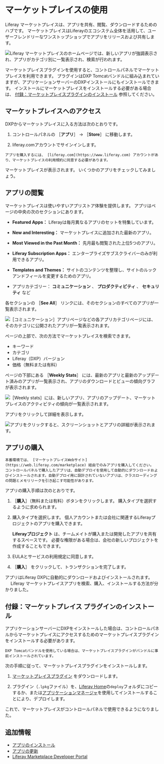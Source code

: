 # マーケットプレイスの使用

Liferay マーケットプレイスは、アプリを共有、閲覧、ダウンロードするためのハブです。 マーケットプレイスはLiferayのエコシステム全体を活用して、ユーザーフレンドリーなワンストップショップでアプリをリリースおよび共有します。

![Liferay マーケットプレイスのホームページでは、新しいアプリが強調表示され、アプリがカテゴリ別に一覧表示され、検索が行われます。](./using-marketplace/images/01.png)

マーケットプレイスプラグインを使用すると、コントロールパネルでマーケットプレイスを利用できます。 プラグインはDXP Tomcatバンドルに組み込まれていますが、アプリケーションサーバーのDXPインストールにもインストールできます。 インストールにマーケットプレイスをインストールする必要がある場合は、 [付録：マーケットプレイスプラグインのインストール](#appendix-installing-the-marketplace-plugin) 参照してください。

## マーケットプレイスへのアクセス

DXPからマーケットプレイスに入る方法は次のとおりです。

1. コントロールパネルの ［**アプリ**］ &rarr; ［**Store**］ に移動します。

1. liferay.comアカウントでサインインします。

```{important}
アプリを購入するには、 [liferay.com](https://www.liferay.com) アカウントがあり、マーケットプレイスの利用規約に同意する必要があります。
```

マーケットプレイスが表示されます。 いくつかのアプリをチェックしてみましょう。

## アプリの閲覧

マーケットプレイスは使いやすいアプリストア体験を提供します。 アプリはページの中央の次のセクションにあります。

* **Featured Apps：** Liferayは毎月異なるアプリのセットを特集しています。

* **New and Interesting：** マーケットプレイスに追加された最新のアプリ。

* **Most Viewed in the Past Month：** 先月最も閲覧された上位5つのアプリ。

* **Liferay Subscription Apps：** エンタープライズサブスクライバーのみが利用できるアプリ。

* **Templates and Themes：** サイトのコンテンツを整理し、サイトのルックアンドフィールを変更するためのアプリ。

* アプリカテゴリー： **コミュニケーション** 、 **プロダクティビティ** 、 **セキュリティ** など

各セクションの ［**See All**］ リンクには、そのセクションのすべてのアプリが一覧表示されます。

![［コミュニケーション］アプリページなどの各アプリカテゴリページには、そのカテゴリに公開されたアプリが一覧表示されます。](./using-marketplace/images/02.png)

ページの上部で、次の方法でマーケットプレイスを検索できます。

* キーワード
* カテゴリ
* Liferay（DXP）バージョン
* 価格（無料または有料）

ページの下部にある ［**Weekly Stats**］ には、最新のアプリと最新のアップデート済みのアプリが一覧表示され、アプリのダウンロードとビューの傾向グラフが表示されます。

![［Weekly stats］には、新しいアプリ、アプリのアップデート、マーケットプレイスのアクティビティの傾向が一覧表示されます。](./using-marketplace/images/03.png)

アプリをクリックして詳細を表示します。

![アプリをクリックすると、スクリーンショットとアプリの詳細が表示されます。](./using-marketplace/images/04.png)

## アプリの購入

```{warning}
本番環境では、 [マーケットプレイスWebサイト](https://web.liferay.com/marketplace) 経由でのみアプリを購入してください。 コントロールパネルで購入したアプリは、自動デプロイを使用して自動的にダウンロードおよびインストールされます。自動デプロイ用に設計されていないアプリは、クラスローディングの問題とメモリリークを引き起こす可能性があります。
```

アプリの購入手順は次のとおりです。

1. ［**購入**］（無料または有料）ボタンをクリックします。 購入タイプを選択するように求められます。

1. 購入タイプを選択します。 個人アカウントまたは会社に関連するLiferayプロジェクトのアプリを購入できます。

    **Liferayプロジェクト** は、チームメイトが購入または開発したアプリを共有するスペースです。 必要な権限がある場合は、会社の新しいプロジェクトを作成することもできます。

1. EULAとサービスの利用規定に同意します。

1. ［**購入**］ をクリックして、トランザクションを完了します。

アプリはLiferay DXPに自動的にダウンロードおよびインストールされます。 　 Liferay マーケットプレイスアプリを検索、購入、インストールする方法が分かりました。

## 付録：マーケットプレイス プラグインのインストール

アプリケーションサーバーにDXPをインストールした場合は、コントロールパネルからマーケットプレイスにアクセスするためのマーケットプレイスプラグインをインストールする必要があります。

```{note}
DXP Tomcatバンドルを使用している場合は、マーケットプレイスプラグインがバンドルに事前インストールされています。
```

次の手順に従って、マーケットプレイスプラグインをインストールします。

1. [マーケットプレイスプラグイン](https://www.liferay.com/marketplace/download) をダウンロードします。

2. プラグイン（`.lpkg`ファイル）を、[Liferay Home](../../../installation-and-upgrades/reference/liferay-home.md)の`deploy`フォルダにコピーするか、または[アプリケーションマネージャ](./managing-apps/using-the-app-manager.md)を使用してインストールすることにより、デプロイします。

これで、マーケットプレイスがコントロールパネルで使用できるようになりました。

## 追加情報

* [アプリのインストール](./installing-apps.md)
* [アプリの更新](./managing-apps/renewing-apps.md)
* [Liferay Marketplace Developer Portal](https://marketplace.liferay.dev/)